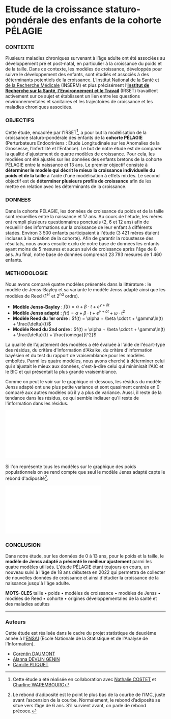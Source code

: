 # Etude de la croissance staturo-pondérale des enfants de la cohorte PÉLAGIE

### CONTEXTE

Plusieurs maladies chroniques survenant à l’âge adulte ont été associées au développement pré et post-natal, en particulier à la croissance du poids et de la taille. Dans ce contexte, les modèles de croissance, développés pour suivre le développement des enfants, sont étudiés et associés à des déterminants potentiels de la croissance. L’[Institut National de la Santé et de la Recherche Médicale](https://www.inserm.fr) (INSERM) et plus précisément l’[**Institut de Recherche sur la Santé, l’Environnement et le Travail**](https://www.irset.org/fr) (IRSET) travaillent activement sur ce sujet et établissent un lien entre les questions environnementales et sanitaires et les trajectoires de croissance et les maladies chroniques associées.

### OBJECTIFS

Cette étude, encadrée par l'IRSET[^1], a pour but la modélisation de la croissance staturo-pondérale des enfants de la **cohorte PÉLAGIE** (Perturbateurs Endocriniens : Étude Longitudinale sur les Anomalies de la Grossesse, l’Infertilité et l’Enfance). Le but de notre étude est de comparer la qualité d'ajustement de quatre modèles de croissance. Pour cela, les modèles ont été ajustés sur les données des enfants bretons de la cohorte PÉLAGIE entre la naissance et 13 ans. Le premier objectif consiste à **déterminer le modèle qui décrit le mieux la croissance individuelle du poids et de la taille** à l'aide d'une modélisation à effets mixtes. Le second objectif est de **déterminer plusieurs profils de croissance** afin de les mettre en relation avec les déterminants de la croissance.

[^1]: Cette étude a été réalisée en collaboration avec [Nathalie COSTET](mailto:nathalie.costet@univ-rennes.fr) et [Charline WAREMBOURG](mailto:charline.warembourg@univ-rennes.fr)

### DONNEES

Dans la cohorte PÉLAGIE, les données de croissance du poids et de la taille sont recueillies entre la naissance et 17 ans. Au cours de l'étude, les mères ont rempli plusieurs questionnaires ponctuels (2, 6 et 12 ans) afin de recueillir des informations sur la croissance de leur enfant à différents stades. Environ 3 500 enfants participaient à l'étude (3 421 mères étaient incluses à la création de la cohorte). Afin de garantir la robustesse des résultats, nous avons ensuite exclu de notre base de données les enfants ayant moins de 5 mesures et aucun suivi de croissance après l'âge de 8 ans. Au final, notre base de données comprenait 23 793 mesures de 1 460 enfants.

### METHODOLOGIE

Nous avons comparé quatre modèles présentés dans la littérature : le modèle de Jenss-Bayley et sa variante le modèle Jenss adapté ainsi que les modèles de Reed (1<sup>er</sup> et 2<sup>nd</sup> ordre).

* **Modèle Jenss-Bayley** : $f(t) = \alpha + \beta \cdot t + e^{\gamma + \delta t}$
* **Modèle Jenss adapté** : $f(t) = \alpha + \beta \cdot t + e^{\gamma + \delta t} + \omega \cdot t^2$
* **Modèle Reed du 1er ordre** : $f(t) = \alpha + \beta \cdot t + \gamma\ln(t) + \frac{\delta}{t}$
* **Modèle Reed du 2nd ordre** : $f(t) = \alpha + \beta \cdot t + \gamma\ln(t) + \frac{\delta}{t} + \frac{\omega}{t^2}$

La qualité de l'ajustement des modèles a été évaluée à l'aide de l'écart-type des résidus, du critère d'information d'Akaike, du critère d'information bayésien et du test du rapport de vraisemblance pour les modèles emboîtés. Parmi les quatre modèles, nous avons cherché à déterminer celui qui s'ajustait le mieux aux données, c'est-à-dire celui qui minimisait l'AIC et le BIC et qui présentait la plus grande vraisemblance.

Comme on peut le voir sur le graphique ci-dessous, les résidus du modèle Jenss adapté ont une plus petite variance et sont quasiment centrés en 0 comparé aux autres modèles où il y a plus de variance. Aussi, il reste de la tendance dans les résidus, ce qui semble indiauer qu'il reste de l'information dans les résidus.

![BoxplotResidusPoidsAnnees](docs/BoxplotResidusPoidsAnnees.pdf)

Si l'on représente tous les modèles sur le graphique des poids populationnels on se rend compte que seul le modèle Jenss adapté capte le rebond d'adiposité[^2].

[^2]: Le rebond d’adiposité est le point le plus bas de la courbe de l’IMC, juste avant l’ascension de la courbe. Normalement, le rebond d’adiposité se situe vers l’âge de 6 ans. S’il survient avant, on parle de rebond précoce.

![GraphiquePopulationnelPoids](docs/GraphiquePopulationnelPoids.pdf)


### CONCLUSION

Dans notre étude, sur les données de 0 à 13 ans, pour le poids et la taille, le **modèle de Jenss adapté a présenté le meilleur ajustement** parmi les quatre modèles utilisés. L'étude PÉLAGIE étant toujours en cours, un nouveau suivi à l'âge de 18 ans débutera en 2022 qui permettra de collecter de nouvelles données de croissance et ainsi d'étudier la croissance de la naissance jusqu'à l'âge adulte.

__**MOTS-CLES**__ taille $\bullet$ poids $\bullet$ modèles de croissance $\bullet$ modèles de Jenss $\bullet$ modèles de Reed $\bullet$ cohorte $\bullet$ origines développementales de la santé et des maladies adultes

---

### Auteurs

Cette étude est réalisée dans le cadre du projet statistique de deuxième année à l'[ENSAI](https://ensai.fr) (Ecole Nationale de la Statistique et de l'Analyse de l'Information).

* [Corentin DAUMONT](mailto:corentin.daumont@eleve.ensai.fr)
* [Alanna DEVLIN GENIN](mailto:alannagenin@gmail.com)
* [Camille PLIQUET](mailto:camille.pliquet@eleve.ensai.fr)

